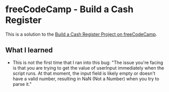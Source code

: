 # freeCodeCamp - Build a Cash Register

This is a solution to the [Build a Cash Register Project on freeCodeCamp](https://www.freecodecamp.org/learn/javascript-algorithms-and-data-structures-v8/build-a-cash-register-project/build-a-cash-register).

## What I learned

- This is not the first time that I ran into this bug:
  "The issue you're facing is that you are trying to get the value of userInput immediately when the script runs. At that moment, the input field is likely empty or doesn't have a valid number, resulting in NaN (Not a Number) when you try to parse it."
